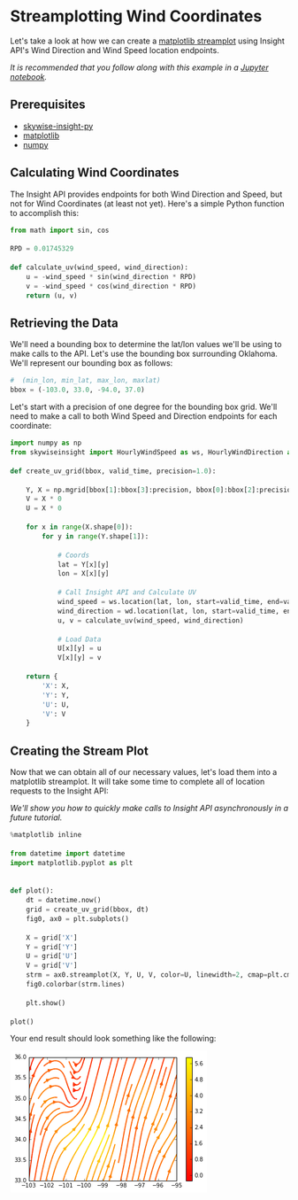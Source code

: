 
# Streamplotting Wind Coordinates
Let's take a look at how we can create a [matplotlib streamplot](http://matplotlib.org/examples/images_contours_and_fields/streamplot_demo_features.html) using Insight API's Wind Direction and Wind Speed location endpoints.

*It is recommended that you follow along with this example in a [Jupyter notebook](http://jupyter.org/).*

## Prerequisites
- [skywise-insight-py](https://github.com/wdtinc/skywise-insight-py)
- [matplotlib](http://matplotlib.org/users/installing.html)
- [numpy](http://www.scipy.org/scipylib/download.html)

## Calculating Wind Coordinates
The Insight API provides endpoints for both Wind Direction and Speed, but not for Wind Coordinates (at least not yet). Here's a simple Python function to accomplish this: 



```python
from math import sin, cos

RPD = 0.01745329

def calculate_uv(wind_speed, wind_direction):
    u = -wind_speed * sin(wind_direction * RPD)
    v = -wind_speed * cos(wind_direction * RPD)
    return (u, v)
```

## Retrieving the Data
We'll need a bounding box to determine the lat/lon values we'll be using to make calls to the API. Let's use the bounding box surrounding Oklahoma. We'll represent our bounding box as follows:


```python
#  (min_lon, min_lat, max_lon, maxlat) 
bbox = (-103.0, 33.0, -94.0, 37.0)
```

Let's start with a precision of one degree for the bounding box grid. We'll need to make a call to both Wind Speed and Direction endpoints for each coordinate:


```python
import numpy as np
from skywiseinsight import HourlyWindSpeed as ws, HourlyWindDirection as wd

def create_uv_grid(bbox, valid_time, precision=1.0):

    Y, X = np.mgrid[bbox[1]:bbox[3]:precision, bbox[0]:bbox[2]:precision]
    V = X * 0
    U = X * 0

    for x in range(X.shape[0]):
        for y in range(Y.shape[1]):

            # Coords
            lat = Y[x][y]
            lon = X[x][y]
            
            # Call Insight API and Calculate UV
            wind_speed = ws.location(lat, lon, start=valid_time, end=valid_time).series[0]['value']
            wind_direction = wd.location(lat, lon, start=valid_time, end=valid_time).series[0]['value']
            u, v = calculate_uv(wind_speed, wind_direction)

            # Load Data
            U[x][y] = u
            V[x][y] = v

    return {
        'X': X,
        'Y': Y,
        'U': U,
        'V': V
    }
```

## Creating the Stream Plot
Now that we can obtain all of our necessary values, let's load them into a matplotlib streamplot. It will take some time to complete all of location requests to the Insight API:

*We'll show you how to quickly make calls to Insight API asynchronously in a future tutorial.*

```python
%matplotlib inline

from datetime import datetime
import matplotlib.pyplot as plt


def plot():
    dt = datetime.now()
    grid = create_uv_grid(bbox, dt)
    fig0, ax0 = plt.subplots()
    
    X = grid['X']
    Y = grid['Y']
    U = grid['U']
    V = grid['V']
    strm = ax0.streamplot(X, Y, U, V, color=U, linewidth=2, cmap=plt.cm.autumn)
    fig0.colorbar(strm.lines)
    
    plt.show()
    
plot()
```

Your end result should look something like the following:

![png](/static/img/wind_streamplot.png)


